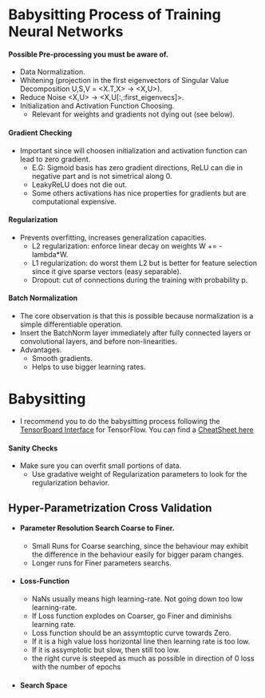 # Babysitting Process of Training Neural Networks

#### Possible Pre-processing you must be aware of.

- Data Normalization.
- Whitening (projection in the first eigenvectors of Singular Value Decomposition U,S,V = <X.T,X> -> <X,U>).
- Reduce Noise <X,U> -> <X,U[:,:first_eigenvecs]>.
- Initialization and Activation Function Choosing.
  - Relevant for weights and gradients not dying out (see below).

#### Gradient Checking

- Important since will choosen initialization and activation function can lead to zero gradient.
  - E.G: Sigmoid basis has zero gradient directions, ReLU can die in negative part and is not simetrical along 0.
  - LeakyReLU does not die out. 
  - Some others activations has nice properties for gradients but are computational expensive.
 
#### Regularization 

- Prevents overfitting, increases generalization capacities.
  - L2 regularization: enforce linear decay on weights  W += - lambda*W.
  - L1 regularization: do worst them L2 but is better for feature selection since it give sparse vectors (easy separable).
  - Dropout: cut of connections during the training with probability p.
  
#### Batch Normalization

- The core observation is that this is possible because normalization is a simple differentiable operation.
- Insert the BatchNorm layer immediately after fully connected layers or convolutional layers, and before non-linearities.
- Advantages.
  - Smooth gradients.
  - Helps to use bigger learning rates.
  
# Babysitting

- I recommend you to do the babysitting process following the [TensorBoard Interface](https://github.com/tensorflow/tensorboard/blob/master/README.md) for TensorFlow. You can find a [CheatSheet here](https://github.com/Uiuran/Terminal-Dev-Utils/edit/master/tensorflow.md)

#### Sanity Checks
  
- Make sure you can overfit small portions of data.
  - Use gradative weight of Regularization parameters to look for the regularization behavior.
    

## Hyper-Parametrization Cross Validation

  - #### Parameter Resolution Search Coarse to Finer.
    - Small Runs for Coarse searching, since the behaviour may exhibit the difference in the behaviour easily for bigger param changes.   
    - Longer runs for Finer parameters searchs. 
  - #### Loss-Function      
    - NaNs usually means high learning-rate. Not going down too low learning-rate.
    - If Loss function explodes on Coarser, go Finer and diminishs learning rate.
    - Loss function should be an assymtoptic curve towards Zero.
    - If it is a high value loss horizontal line then learning rate is too low.
    - If it is assymptotic but slow, then still too low.
    - the right curve is steeped as much as possible in direction of 0 loss with the number of epochs
  - #### Search Space 
    

